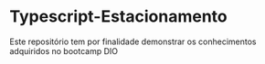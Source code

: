 # Typescript-Estacionamento

Este repositório tem por finalidade demonstrar os conhecimentos adquiridos no bootcamp DIO